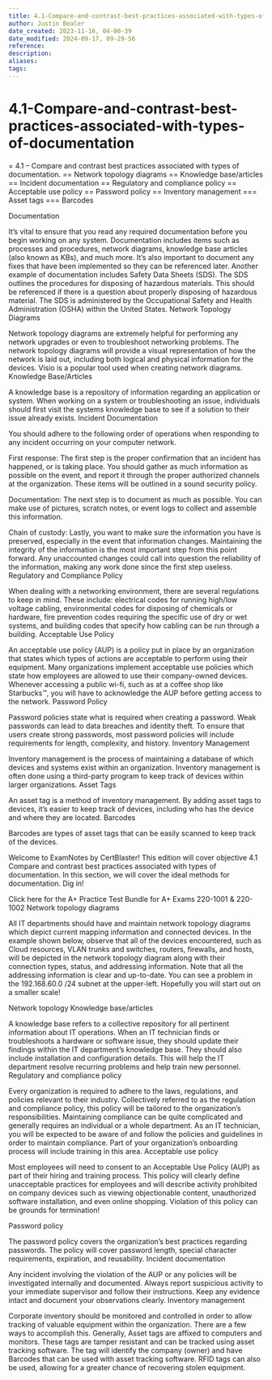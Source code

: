 ```yaml
---
title: 4.1-Compare-and-contrast-best-practices-associated-with-types-of-documentation
author: Justin Bealer
date_created: 2023-11-16, 04-00-39
date_modified: 2024-09-17, 09-29-56
reference: 
description: 
aliases: 
tags: 
---
```

# 4.1-Compare-and-contrast-best-practices-associated-with-types-of-documentation
= 4.1 – Compare and contrast best practices associated with types of documentation.
== Network topology diagrams
== Knowledge base/articles
== Incident documentation
== Regulatory and compliance policy
== Acceptable use policy
== Password policy
== Inventory management
=== Asset tags
=== Barcodes


Documentation

It’s vital to ensure that you read any required documentation before you begin working on any system. Documentation includes items such as processes and procedures, network diagrams, knowledge base articles (also known as KBs), and much more. It’s also important to document any fixes that have been implemented so they can be referenced later. Another example of documentation includes Safety Data Sheets (SDS). The SDS outlines the procedures for disposing of hazardous materials. This should be referenced if there is a question about properly disposing of hazardous material. The SDS is administered by the Occupational Safety and Health Administration (OSHA) within the United States.
Network Topology Diagrams

Network topology diagrams are extremely helpful for performing any network upgrades or even to troubleshoot networking problems. The network topology diagrams will provide a visual representation of how the network is laid out, including both logical and physical information for the devices. Visio is a popular tool used when creating network diagrams.
Knowledge Base/Articles

A knowledge base is a repository of information regarding an application or system. When working on a system or troubleshooting an issue, individuals should first visit the systems knowledge base to see if a solution to their issue already exists.
Incident Documentation

You should adhere to the following order of operations when responding to any incident occurring on your computer network.

First response: The first step is the proper confirmation that an incident has happened, or is taking place. You should gather as much information as possible on the event, and report it through the proper authorized channels at the organization. These items will be outlined in a sound security policy.

Documentation: The next step is to document as much as possible. You can make use of pictures, scratch notes, or event logs to collect and assemble this information.

Chain of custody: Lastly, you want to make sure the information you have is preserved, especially in the event that information changes. Maintaining the integrity of the information is the most important step from this point forward. Any unaccounted changes could call into question the reliability of the information, making any work done since the first step useless.
Regulatory and Compliance Policy

When dealing with a networking environment, there are several regulations to keep in mind. These include: electrical codes for running high/low voltage cabling, environmental codes for disposing of chemicals or hardware, fire prevention codes requiring the specific use of dry or wet systems, and building codes that specify how cabling can be run through a building.
Acceptable Use Policy

An acceptable use policy (AUP) is a policy put in place by an organization that states which types of actions are acceptable to perform using their equipment. Many organizations implement acceptable use policies which state how employees are allowed to use their company-owned devices. Whenever accessing a public wi-fi, such as at a coffee shop like Starbucks™, you will have to acknowledge the AUP before getting access to the network.
Password Policy

Password policies state what is required when creating a password. Weak passwords can lead to data breaches and identity theft. To ensure that users create strong passwords, most password policies will include requirements for length, complexity, and history.
Inventory Management

Inventory management is the process of maintaining a database of which devices and systems exist within an organization. Inventory management is often done using a third-party program to keep track of devices within larger organizations.
Asset Tags

An asset tag is a method of inventory management. By adding asset tags to devices, it’s easier to keep track of devices, including who has the device and where they are located.
Barcodes

Barcodes are types of asset tags that can be easily scanned to keep track of the devices.

Welcome to ExamNotes by CertBlaster! This edition will cover objective 4.1 Compare and contrast best practices associated with types of documentation. In this section, we will cover the ideal methods for documentation. Dig in!

Click here for the A+ Practice Test Bundle for A+ Exams 220-1001 & 220-1002
Network topology diagrams

All IT departments should have and maintain network topology diagrams which depict current mapping information and connected devices. In the example shown below, observe that all of the devices encountered, such as Cloud resources, VLAN trunks and switches, routers, firewalls, and hosts, will be depicted in the network topology diagram along with their connection types, status, and addressing information. Note that all the addressing information is clear and up-to-date. You can see a problem in the 192.168.60.0 /24 subnet at the upper-left. Hopefully you will start out on a smaller scale!

Network topology
Knowledge base/articles

A knowledge base refers to a collective repository for all pertinent information about IT operations. When an IT technician finds or troubleshoots a hardware or software issue, they should update their findings within the IT department’s knowledge base. They should also include installation and configuration details. This will help the IT department resolve recurring problems and help train new personnel.
Regulatory and compliance policy

Every organization is required to adhere to the laws, regulations, and policies relevant to their industry. Collectively referred to as the regulation and compliance policy, this policy will be tailored to the organization’s responsibilities. Maintaining compliance can be quite complicated and generally requires an individual or a whole department. As an IT technician, you will be expected to be aware of and follow the policies and guidelines in order to maintain compliance. Part of your organization’s onboarding process will include training in this area.
Acceptable use policy

Most employees will need to consent to an Acceptable Use Policy (AUP) as part of their hiring and training process. This policy will clearly define unacceptable practices for employees and will describe activity prohibited on company devices such as viewing objectionable content, unauthorized software installation, and even online shopping. Violation of this policy can be grounds for termination!

Password policy

The password policy covers the organization’s best practices regarding passwords. The policy will cover password length, special character requirements, expiration, and reusability.
Incident documentation

Any incident involving the violation of the AUP or any policies will be investigated internally and documented. Always report suspicious activity to your immediate supervisor and follow their instructions. Keep any evidence intact and document your observations clearly.
Inventory management

Corporate inventory should be monitored and controlled in order to allow tracking of valuable equipment within the organization. There are a few ways to accomplish this. Generally, Asset tags are affixed to computers and monitors. These tags are tamper resistant and can be tracked using asset tracking software. The tag will identify the company (owner) and have Barcodes that can be used with asset tracking software. RFID tags can also be used, allowing for a greater chance of recovering stolen equipment.
